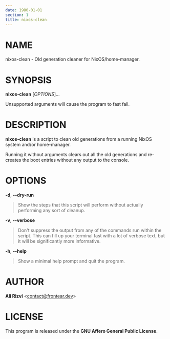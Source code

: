 ```yaml
---
date: 1980-01-01
section: 1
title: nixos-clean
---
```


# NAME

nixos-clean - Old generation cleaner for NixOS/home-manager.

# SYNOPSIS

**nixos-clean** \[*OPTIONS*\]...

Unsupported arguments will cause the program to fast fail.

# DESCRIPTION

**nixos-clean** is a script to clean old generations from a running NixOS system
and/or home-manager.

Running it without arguments clears out all the old generations and re-creates
the boot entries without any output to the console.

# OPTIONS

**\-d**, **\-\-dry\-run**

> Show the steps that this script will perform without actually performing any
> sort of cleanup.

**\-v**, **\-\-verbose**

> Don't suppress the output from any of the commands run within the script.
> This can fill up your terminal fast with a lot of verbose text, but it will
> be significantly more informative.

**\-h**, **\-\-help**

> Show a minimal help prompt and quit the program.

# AUTHOR

**Ali Rizvi** \<contact@frontear.dev\>

# LICENSE

This program is released under the **GNU Affero General Public License**.
